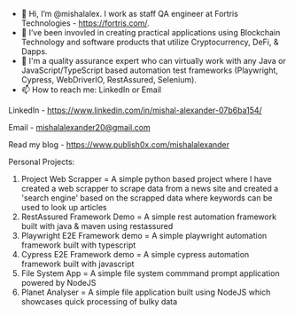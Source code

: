 - 👋 Hi, I’m @mishalalex. I work as staff QA engineer at Fortris Technologies - https://fortris.com/.
- 👀 I’ve been invovled in creating practical applications using Blockchain Technology and software products that utilize Cryptocurrency, DeFi, & Dapps.
- 🌱 I'm a quality assurance expert who can virtually work with any Java or JavaScript/TypeScript based automation test frameworks (Playwright, Cypress, WebDriverIO, RestAssured, Selenium).
- 📫 How to reach me: LinkedIn or Email

LinkedIn - https://www.linkedin.com/in/mishal-alexander-07b6ba154/

Email - mishalalexander20@gmail.com

Read my blog - https://www.publish0x.com/mishalalexander

Personal Projects: 
1. Project Web Scrapper = A simple python based project where I have created a web scrapper to scrape data from a news site and created a 'search engine' based on the scrapped data where keywords can be used to look up articles
2. RestAssured Framework Demo = A simple rest automation framework built with java & maven using restassured
3. Playwright E2E Framework demo = A simple playwright automation framework built with typescript
4. Cypress E2E Framework demo = A simple cypress automation framework built with javascript
5. File System App = A simple file system commmand prompt application powered by NodeJS
6. Planet Analyser = A simple file application built using NodeJS which showcases quick processing of bulky data
<!---
mishalalex/mishalalex is a ✨ special ✨ repository because its `README.md` (this file) appears on your GitHub profile.
You can click the Preview link to take a look at your changes.
--->
